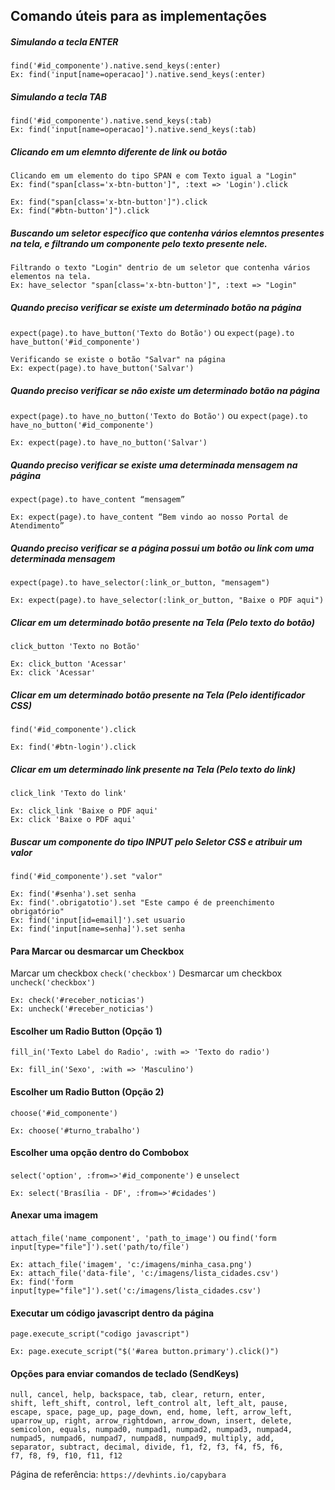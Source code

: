 ## Comando úteis para as implementações


##### Simulando a tecla ENTER
```
find('#id_componente').native.send_keys(:enter)
Ex: find('input[name=operacao]').native.send_keys(:enter)
```
##### Simulando a tecla TAB
```
find('#id_componente').native.send_keys(:tab)
Ex: find('input[name=operacao]').native.send_keys(:tab)
```

##### Clicando em um elemnto diferente de link ou botão
```
Clicando em um elemento do tipo SPAN e com Texto igual a "Login"
Ex: find("span[class='x-btn-button']", :text => 'Login').click

Ex: find("span[class='x-btn-button']").click
Ex: find("#btn-button']").click 
```
##### Buscando um seletor específico que contenha vários elemntos presentes na tela, e filtrando um componente pelo texto presente nele.
```
Filtrando o texto "Login" dentrio de um seletor que contenha vários elementos na tela.
Ex: have_selector "span[class='x-btn-button']", :text => "Login"
```
##### Quando preciso verificar se existe um determinado botão na página
`expect(page).to have_button('Texto do Botão')` ou `expect(page).to have_button('#id_componente')`
```
Verificando se existe o botão "Salvar" na página
Ex: expect(page).to have_button('Salvar')
```
##### Quando preciso verificar se não existe um determinado botão na página
`expect(page).to have_no_button('Texto do Botão')` ou `expect(page).to have_no_button('#id_componente')`
```
Ex: expect(page).to have_no_button('Salvar')
```
##### Quando preciso verificar se existe uma determinada mensagem na página
`expect(page).to have_content “mensagem”`
```
Ex: expect(page).to have_content “Bem vindo ao nosso Portal de Atendimento”
```
##### Quando preciso verificar se a página possui um botão ou link com uma determinada mensagem
`expect(page).to have_selector(:link_or_button, "mensagem")`
```
Ex: expect(page).to have_selector(:link_or_button, "Baixe o PDF aqui")
```
##### Clicar em um determinado botão presente na Tela (Pelo texto do botão)
`click_button 'Texto no Botão'`
```
Ex: click_button 'Acessar'
Ex: click 'Acessar'
```
##### Clicar em um determinado botão presente na Tela (Pelo identificador CSS)
`find('#id_componente').click`
```
Ex: find('#btn-login').click
```
##### Clicar em um determinado link presente na Tela (Pelo texto do link)
`click_link 'Texto do link'`
```
Ex: click_link 'Baixe o PDF aqui'
Ex: click 'Baixe o PDF aqui'
```
##### Buscar um componente do tipo INPUT pelo Seletor CSS e atribuir um valor
`find('#id_componente').set "valor"`
```
Ex: find('#senha').set senha
Ex: find('.obrigatotio').set "Este campo é de preenchimento obrigatório"
Ex: find('input[id=email]').set usuario
Ex: find('input[name=senha]').set senha
```
#### Para Marcar ou desmarcar um Checkbox
Marcar um checkbox `check('checkbox')`
Desmarcar um checkbox `uncheck('checkbox')`
```
Ex: check('#receber_noticias')
Ex: uncheck('#receber_noticias')
```
#### Escolher um Radio Button (Opção 1)
`fill_in('Texto Label do Radio', :with => 'Texto do radio')`
```
Ex: fill_in('Sexo', :with => 'Masculino')
```
#### Escolher um Radio Button (Opção 2)
`choose('#id_componente')`
```
Ex: choose('#turno_trabalho')
```
#### Escolher uma opção dentro do Combobox
`select('option', :from=>'#id_componente')` e `unselect`
```
Ex: select('Brasília - DF', :from=>'#cidades')
```
#### Anexar uma imagem
`attach_file('name_component', 'path_to_image')` ou `find('form input[type="file"]').set('path/to/file')`
```
Ex: attach_file('imagem', 'c:/imagens/minha_casa.png')
Ex: attach_file('data-file', 'c:/imagens/lista_cidades.csv')
Ex: find('form input[type="file"]').set('c:/imagens/lista_cidades.csv')
```
#### Executar um código javascript dentro da página
`page.execute_script("codigo javascript")`
```
Ex: page.execute_script("$('#area button.primary').click()")
```

#### Opções para enviar comandos de teclado (SendKeys)
```
null, cancel, help, backspace, tab, clear, return, enter, 
shift, left_shift, control, left_control alt, left_alt, pause, 
escape, space, page_up, page_down, end, home, left, arrow_left, 
uparrow_up, right, arrow_rightdown, arrow_down, insert, delete, 
semicolon, equals, numpad0, numpad1, numpad2, numpad3, numpad4, 
numpad5, numpad6, numpad7, numpad8, numpad9, multiply, add, 
separator, subtract, decimal, divide, f1, f2, f3, f4, f5, f6, 
f7, f8, f9, f10, f11, f12
```


Página de referência: `https://devhints.io/capybara`